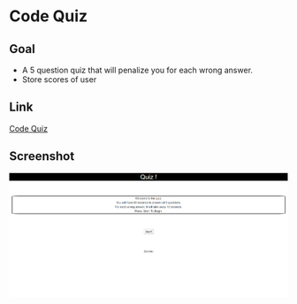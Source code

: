 # Code Quiz

## Goal
  - A 5 question quiz that will penalize you for each wrong answer.
  - Store scores of user
  
 ## Link
 [Code Quiz](https://sornwill.github.io/codequiz/)
 
 ## Screenshot
![Quiz](Assets/images/quiz.png)